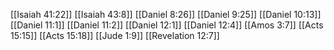 [[Isaiah 41:22]]
[[Isaiah 43:8]]
[[Daniel 8:26]]
[[Daniel 9:25]]
[[Daniel 10:13]]
[[Daniel 11:1]]
[[Daniel 11:2]]
[[Daniel 12:1]]
[[Daniel 12:4]]
[[Amos 3:7]]
[[Acts 15:15]]
[[Acts 15:18]]
[[Jude 1:9]]
[[Revelation 12:7]]
